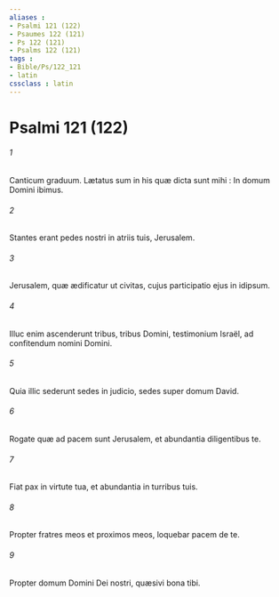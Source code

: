 ```yaml
---
aliases : 
- Psalmi 121 (122)
- Psaumes 122 (121)
- Ps 122 (121)
- Psalms 122 (121)
tags : 
- Bible/Ps/122_121
- latin
cssclass : latin
---
```


# Psalmi 121 (122)

###### 1
Canticum graduum. Lætatus sum in his quæ dicta sunt mihi : In domum Domini ibimus.
###### 2
Stantes erant pedes nostri in atriis tuis, Jerusalem.
###### 3
Jerusalem, quæ ædificatur ut civitas, cujus participatio ejus in idipsum.
###### 4
Illuc enim ascenderunt tribus, tribus Domini, testimonium Israël, ad confitendum nomini Domini.
###### 5
Quia illic sederunt sedes in judicio, sedes super domum David.
###### 6
Rogate quæ ad pacem sunt Jerusalem, et abundantia diligentibus te.
###### 7
Fiat pax in virtute tua, et abundantia in turribus tuis.
###### 8
Propter fratres meos et proximos meos, loquebar pacem de te.
###### 9
Propter domum Domini Dei nostri, quæsivi bona tibi.
